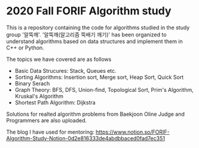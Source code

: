 # 2020 Fall FORIF Algorithm study
This is a repository containing the code for algorithms studied in the study group '알뚝깨'. '알뚝깨(알고리즘 뚝배기 깨기)' has been organized to understand algorithms based on data structures and implement them in C++ or Python. 

The topics we have covered are as follows
* Basic Data Strucures: Stack, Queues etc.
* Sorting Algorithms: Insertion sort, Merge sort, Heap Sort, Quick Sort
* Binary Serach
* Graph Theory: BFS, DFS, Union-find, Topological Sort, Prim's Algorithm, Kruskal's Algorithm
* Shortest Path Algorithm: Dijkstra

Solutions for realted algorithm problems from Baekjoon Oline Judge and Programmers are also uploaded.

The blog I have used for mentoring: https://www.notion.so/FORIF-Algorithm-Study-Notion-0d2e816333de4abdbbaced0fad7ec351
